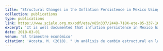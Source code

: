 ```yaml
---
title: "Structural Changes in the Inflation Persistence in Mexico Using the Quantile Regression"
collection: publications
type: publications
link: https://www.scielo.org.mx/pdf/ete/v85n337/2448-718X-ete-85-337-169.pdf
excerpt: 'It is well documented that inflation persistence in Mexico has experienced an unstable behavior through time at the conditional mean distribution. However, its behavior at conditional quantiles of the distribution have been not explored.This study determines the periods in which inflation persistence in Mexico presented structural changes in its conditional distribution using a quantile regression approach.The episodes found coincided with periods when Mexico’s economic policies underwent drastic changes that altered the price formation process. The evidence indicates that inflation shocks present an asymmetric behavior, while high magnitude negative shocks rapidly vanish, high magnitude positive shocks tend to be long lasting. Inflation converged to a stationary process in all its conditional quantiles under the inflation targeting regime. Besides, since 2009 the hypothesis that inflation adjusted for seasonal effects remains within the range variability of ± 1% point of the long-term inflation target of three percent cannot be statistically rejected.'
date: 2018-03-01
venue: 'El trimestre económico'
citation: 'Acosta, M. (2018). " Un análisis de cambio estructural en la persistencia de la inflación en México usando la regresión cuantílica." <i>El trimestre económico </i>. 85(337), 169-193.'
---
```

